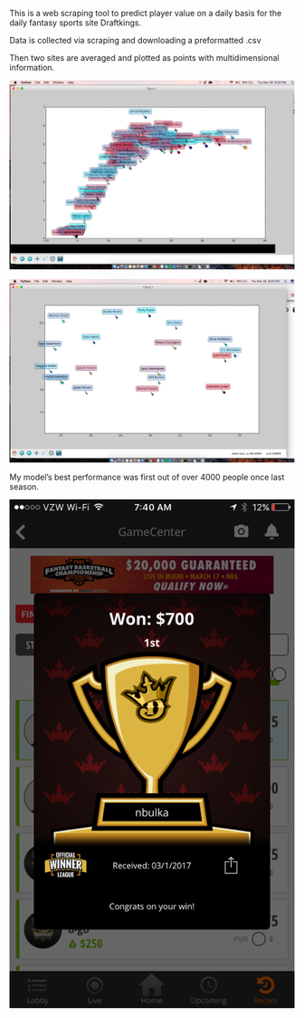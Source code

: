 This is a web scraping tool to predict player value on a daily basis for the daily fantasy sports site Draftkings.

Data is collected via scraping and downloading a preformatted .csv



Then two sites are averaged and plotted as points with multidimensional information.



![Alt text](images/graph1.png?raw=true "Title")

![Alt text](images/graph2.png?raw=true "Title2")



My model’s best performance was first out of over 4000 people once last season.

 

![Alt text](images/trophy-dfs.png?raw=true "Title2")
